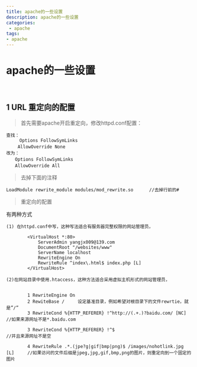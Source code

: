 ```yaml
---
title: apache的一些设置
description: apache的一些设置
categories:
 - apache
tags:
- apache
---
```



# apache的一些设置

<br>

##  1 URL 重定向的配置 

>  首先需要apache开启重定向，修改httpd.conf配置：

    查找：
         Options FollowSymLinks 
     　　AllowOverride None
    改为： 
    　　Options FollowSymLinks 
    　　AllowOverride All


>  去掉下面的注释 

    LoadModule rewrite_module modules/mod_rewrite.so      //去掉行前的#


>  重定向的配置


有两种方式

    (1) 在httpd.conf中写，这种写法适合有服务器完整权限的网站管理员，
    
            <VirtualHost *:80>
                ServerAdmin yangjx009@139.com
                DocumentRoot "/websites/www"
                ServerName localhost
                RewriteEngine On
                RewriteRule ^index\.html$ index.php [L]
            </VirtualHost>
    
    (2)在网站目录中使用.htaccess，这种方法适合采用虚拟主机形式的网站管理员，
    
            
            1 RewriteEngine On
            2 RewiteBase /     设定基准目录，例如希望对根目录下的文件rewrtie，就是”/”
            3 RewriteCond %{HTTP_REFERER} !^http://(.+.)?baidu.com/ [NC]        //如果来源网址不是*.baidu.com
            
            3 RewriteCond %{HTTP_REFERER} !^$                                   //并且来源网址不是空
            
            4 RewriteRule .*.(jpe?g|gif|bmp|png)$ /images/nohotlink.jpg [L]     //如果访问的文件后缀是jpeg,jpg,gif,bmp,png的图片，则重定向到一个固定的图片